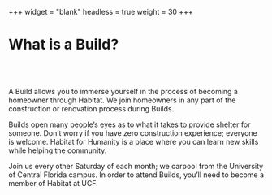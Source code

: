 +++
widget = "blank"
headless = true
weight = 30
+++
<html>
<body>
    <div>
      <div>
        <h1>
          What is a Build?
        </h1>
      </div>
      <br />
      <br />
      <div class="info">
        <p>
          A Build allows you to immerse yourself in the process of becoming a homeowner through Habitat. We join homeowners in any part of the construction or renovation process during Builds.</p>
        <p>
          Builds open many people’s eyes as to what it takes to provide shelter for someone. Don’t worry if you have zero construction experience; everyone is welcome. Habitat for Humanity is a place where you can learn new skills while helping the community.</p>
         <p>
          Join us every other Saturday of each month; we carpool from the University of Central Florida campus. In order to attend Builds, you’ll need to become a member of Habitat at UCF.</p>
        <br />
        <br />
    </div>
    <br />
    <br />
  </div>
</body>
</html>

